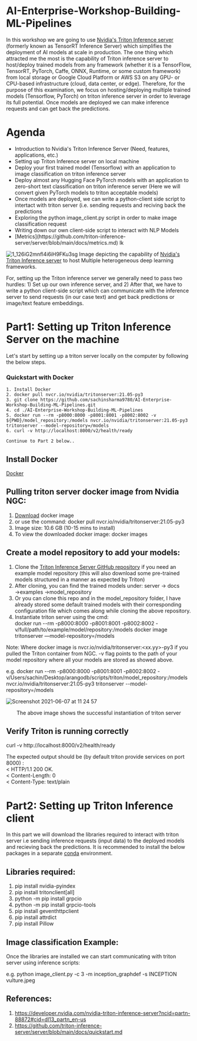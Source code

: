 # AI-Enterprise-Workshop-Building-ML-Pipelines
In this workshop we are going to use [Nvidia's Triton Inference server](https://developer.nvidia.com/nvidia-triton-inference-server?ncid=partn-88872#cid=dl13_partn_en-us) (formerly known as TensorRT Inference Server) 
which simplifies the deployment of AI models at scale in production. The one thing which attracted me the most is the capability of Triton inference server to host/deploy trained models from any framework (whether it is a TensorFlow, TensorRT, PyTorch, Caffe, ONNX, Runtime, or some custom framework) from local storage or Google Cloud Platform or AWS S3 on any GPU- or CPU-based infrastructure (cloud, data center, or edge). Therefore, for the purpose of this examination, we focus on hosting/deploying multiple trained models (Tensorflow, PyTorch) on triton inference server in order to leverage its full potential. Once models are deployed we can make inference requests and can get back the predictions. 

# Agenda
<ul> 
<li> Introduction to Nvidia's Triton Inference Server (Need, features, applications, etc.) </li> 
<li> Setting up Triton Inference server on local machine </li> 
<li> Deploy your first trained model (Tensorflow) with an application to image classification on triton inference server </li> 
<li> Deploy almost any Hugging Face PyTorch models with an application to zero-short text classification on triton inference server (Here we will convert given PyTorch models to triton acceptable models) </li> 
<li> Once models are deployed, we can write a python-client side script to intertact with triton server (i.e. sending requests and reciving back the predictions </li> 
<li>  Exploring the python image_client.py script in order to make image classification request </li> 
<li> Writing down our own client-side script to interact with NLP Models </li> 
<li> [Metrics](https://github.com/triton-inference-server/server/blob/main/docs/metrics.md) lk </li> 

</ul>



![1_126iG2mnfl4i6iH9FKu3sg](https://user-images.githubusercontent.com/40523048/120965914-c4a98380-c765-11eb-86f0-eb2ce2574e97.png)
Image depicting the capability of [Nvidia's Triton Inference server](https://developer.nvidia.com/nvidia-triton-inference-server?ncid=partn-88872#cid=dl13_partn_en-us) to host Multiple heterogeneous deep learning frameworks.

For, setting up the Triton inference server we generally need to pass two hurdles: 1) Set up our own inference server, and 2) After that, we have to write a python client-side script which can communicate with the inference server to send requests (in our case text) and get back predictions or image/text feature embeddings.

# Part1: Setting up Triton Inference Server on the machine
Let's start by setting up a triton server locally on the computer by following the below steps.

### Quickstart with Docker
```
1. Install Docker
2. docker pull nvcr.io/nvidia/tritonserver:21.05-py3
3. git clone https://github.com/sachinsharma9780/AI-Enterprise-Workshop-Building-ML-Pipelines.git
4. cd ./AI-Enterprise-Workshop-Building-ML-Pipelines
5. docker run --rm -p8000:8000 -p8001:8001 -p8002:8002 -v ${PWD}/model_repository:/models nvcr.io/nvidia/tritonserver:21.05-py3 tritonserver --model-repository=/models
6. curl -v http://localhost:8000/v2/health/ready

Continue to Part 2 below..
```

## Install Docker
[Docker](https://docs.docker.com/get-docker/)

## Pulling triton server docker image from Nvidia NGC:
1. [Download](https://ngc.nvidia.com/catalog/containers/nvidia:tritonserver/) docker image
2. or use the command: docker pull nvcr.io/nvidia/tritonserver:21.05-py3
3. Image size: 10.6 GB (10-15 mins to install) 
4. To view the downloaded docker image: docker images

## Create a model repository to add your models:
1. Clone the [Triton Inference Server GitHub repository](https://github.com/triton-inference-server/server.git
) if you need an example model repository (this will also download some pre-trained models structured in a manner as expected by Triton)
2. After cloning, you can find the trained models under: server → docs →examples →model_repository
3. Or you can clone this repo and in the model_repository folder, I have already stored some default trained models with their corresponding configuration file which comes along while cloning the above repository.
4. Instantiate triton server using the cmd: </br>
docker run --rm -p8000:8000 -p8001:8001 -p8002:8002 -v/full/path/to/example/model/repository:/models docker image tritonserver —model-repository=/models

Note: Where docker image is nvcr.io/nvidia/tritonserver:<xx.yy>-py3 if you pulled the Triton container from NGC. -v flag points to the path of your model repository where all your models are stored as showed above.

e.g. docker run  --rm -p8000:8000 -p8001:8001 -p8002:8002 -v/Users/sachin/Desktop/arangodb/scripts/triton/model_repository:/models nvcr.io/nvidia/tritonserver:21.05-py3 tritonserver --model-repository=/models 


![Screenshot 2021-06-07 at 11 24 57](https://user-images.githubusercontent.com/40523048/120992588-0ac11000-c783-11eb-8fdb-43404f52f97b.png)
<center>The above image shows the successful instantiation of triton server</center>

## Verify Triton is running correctly

curl -v http://localhost:8000/v2/health/ready

The expected output should be (by default triton provide services on port 8000) : <br/>
< HTTP/1.1 200 OK. <br/>
< Content-Length: 0 <br/>
< Content-Type: text/plain <br/>


# Part2: Setting up Triton Inference client
In this part we will download the libraries required to interact with triton server i.e sending inference requests (input data) to the deployed models and recieving back the predictions.
It is recommended to install the below packages in a separate [conda](https://docs.conda.io/projects/conda/en/latest/index.html) environment.
## Libraries required:
  1. pip install nvidia-pyindex
  2. pip install tritonclient[all]
  3. python -m pip install grpcio
  4. python -m pip install grpcio-tools
  5. pip install geventhttpclient
  6. pip install attrdict
  7. pip install Pillow

## Image classification Example:
Once the libraries are installed we can start communicating with triton server using inference scripts:

e.g. python image_client.py -c 3  -m inception_graphdef -s INCEPTION vulture.jpeg

## References:
1. https://developer.nvidia.com/nvidia-triton-inference-server?ncid=partn-88872#cid=dl13_partn_en-us
2. https://github.com/triton-inference-server/server/blob/main/docs/quickstart.md
